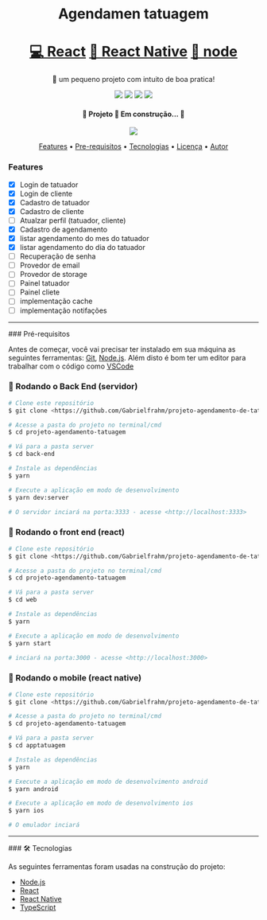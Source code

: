 <h1 align="center">Agendamen tatuagem</h1>

<h1 align="center">
    <a href="https://pt-br.reactjs.org/">💻 React</a>
    <a href="https://reactnative.dev">📱 React Native</a>
    <a href="https://nodejs.org">🔗 node</a>
</h1>

<p align="center">🚀 um pequeno projeto com intuito de boa pratica!</p>

<p align="center">
  <img src="https://img.shields.io/github/license/Gabrielfrahm/projeto-agendamento-de-tatuagem"/>
  <img src="https://img.shields.io/github/stars/Gabrielfrahm/projeto-agendamento-de-tatuagem"/>
  <img src="https://img.shields.io/github/forks/Gabrielfrahm/projeto-agendamento-de-tatuagem"/>
  <img src="https://img.shields.io/github/issues/Gabrielfrahm/projeto-agendamento-de-tatuagem"/>
</p>



<h4 align="center"> 
	🚧 Projeto 🚀 Em construção...  🚧
</h4>

<p align="center">
  <img src="https://user-images.githubusercontent.com/49403676/105427493-0ceb5d80-5c2c-11eb-91d8-7e78ca2bde84.gif" />
</p>

<p align="center">
 <a href="#features">Features</a> •
 <a href="#pre">Pre-requisitos</a> • 
 <a href="#tec">Tecnologias</a> • 
 <a href="#licenc-a">Licença</a> • 
 <a href="#autor">Autor</a>
</p>


  ### Features

  - [x] Login de tatuador
  - [x] Login de cliente
  - [x] Cadastro de tatuador
  - [x] Cadastro de cliente
  - [ ] Atualzar perfil (tatuador, cliente)
  - [x] Cadastro de agendamento
  - [x] listar agendamento do mes do tatuador
  - [x] listar agendamento do dia do tatuador
  - [ ] Recuperação de senha 
  - [ ] Provedor de email
  - [ ] Provedor de storage 
  - [ ] Painel tatuador 
  - [ ] Painel cliete
  - [ ] implementação cache
  - [ ] implementação notifações

<hr>
<p id="pre">
### Pré-requisitos

Antes de começar, você vai precisar ter instalado em sua máquina as seguintes ferramentas:
[Git](https://git-scm.com), [Node.js](https://nodejs.org/en/). 
Além disto é bom ter um editor para trabalhar com o código como [VSCode](https://code.visualstudio.com/)

### 🎲 Rodando o Back End (servidor)

```bash
# Clone este repositório
$ git clone <https://github.com/Gabrielfrahm/projeto-agendamento-de-tatuagem>

# Acesse a pasta do projeto no terminal/cmd
$ cd projeto-agendamento-tatuagem

# Vá para a pasta server
$ cd back-end

# Instale as dependências
$ yarn 

# Execute a aplicação em modo de desenvolvimento
$ yarn dev:server

# O servidor inciará na porta:3333 - acesse <http://localhost:3333>
```

### 🚀 Rodando o front end (react)

```bash
# Clone este repositório
$ git clone <https://github.com/Gabrielfrahm/projeto-agendamento-de-tatuagem>

# Acesse a pasta do projeto no terminal/cmd
$ cd projeto-agendamento-tatuagem

# Vá para a pasta server
$ cd web

# Instale as dependências
$ yarn 

# Execute a aplicação em modo de desenvolvimento
$ yarn start

# inciará na porta:3000 - acesse <http://localhost:3000>
```

### 🚀 Rodando o mobile (react native)

```bash
# Clone este repositório
$ git clone <https://github.com/Gabrielfrahm/projeto-agendamento-de-tatuagem>

# Acesse a pasta do projeto no terminal/cmd
$ cd projeto-agendamento-tatuagem

# Vá para a pasta server
$ cd apptatuagem

# Instale as dependências
$ yarn 

# Execute a aplicação em modo de desenvolvimento android
$ yarn android

# Execute a aplicação em modo de desenvolvimento ios
$ yarn ios

# O emulador inciará
```
</p>
<hr>
<p id="tec">
### 🛠 Tecnologias

As seguintes ferramentas foram usadas na construção do projeto:

- [Node.js](https://nodejs.org/en/)
- [React](https://pt-br.reactjs.org/)
- [React Native](https://reactnative.dev/)
- [TypeScript](https://www.typescriptlang.org/)

</p>
